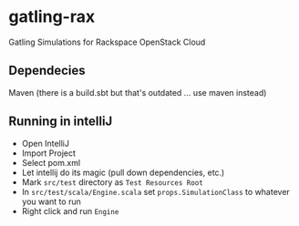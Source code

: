 gatling-rax
===========

Gatling Simulations for Rackspace OpenStack Cloud

## Dependecies
Maven (there is a build.sbt but that's outdated ... use maven instead)

## Running in intelliJ

* Open IntelliJ
* Import Project
* Select pom.xml
* Let intellij do its magic (pull down dependencies, etc.)
* Mark `src/test` directory as `Test Resources Root`
* In `src/test/scala/Engine.scala` set `props.SimulationClass` to whatever you want to run
* Right click and run `Engine`
